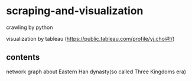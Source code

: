 # scraping-and-visualization
crawling by python

visualization by tableau (https://public.tableau.com/profile/yj.choi#!/)

contents
---------------------------
network graph about Eastern Han dynasty(so called Three Kingdoms era)

